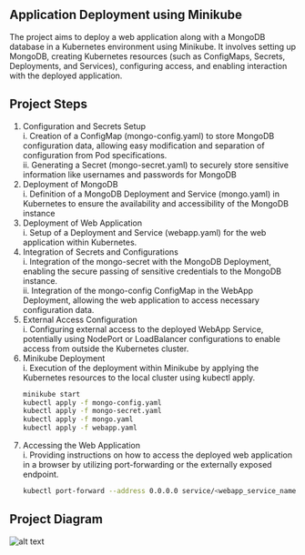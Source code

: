 ## Application Deployment using Minikube
The project aims to deploy a web application along with a MongoDB database in a Kubernetes environment using Minikube. It involves setting up MongoDB, creating Kubernetes resources (such as ConfigMaps, Secrets, Deployments, and Services), configuring access, and enabling interaction with the deployed application.
## Project Steps
1. Configuration and Secrets Setup <br>
     i. Creation of a ConfigMap (mongo-config.yaml) to store MongoDB configuration data, allowing easy modification and separation of configuration from Pod specifications.<br>
     ii. Generating a Secret (mongo-secret.yaml) to securely store sensitive information like usernames and passwords for MongoDB
2. Deployment of MongoDB <br>
     i. Definition of a MongoDB Deployment and Service (mongo.yaml) in Kubernetes to ensure the availability and accessibility of the MongoDB instance
3. Deployment of Web Application <br>
     i. Setup of a Deployment and Service (webapp.yaml) for the web application within Kubernetes.
4. Integration of Secrets and Configurations <br>
     i. Integration of the mongo-secret with the MongoDB Deployment, enabling the secure passing of sensitive credentials to the MongoDB instance.<br>
     ii. Integration of the mongo-config ConfigMap in the WebApp Deployment, allowing the web application to access necessary configuration data.
5. External Access Configuration <br>
     i. Configuring external access to the deployed WebApp Service, potentially using NodePort or LoadBalancer configurations to enable access from outside the Kubernetes cluster.
6. Minikube Deployment <br>
     i. Execution of the deployment within Minikube by applying the Kubernetes resources to the local cluster using kubectl apply.
   ```sh
   minikube start
   kubectl apply -f mongo-config.yaml
   kubectl apply -f mongo-secret.yaml
   kubectl apply -f mongo.yaml
   kubectl apply -f webapp.yaml
   ```
7. Accessing the Web Application <br>
    i. Providing instructions on how to access the deployed web application in a browser by utilizing port-forwarding or the externally exposed endpoint.
    ```sh
    kubectl port-forward --address 0.0.0.0 service/<webapp_service_name> <browser_port>:<service_port> &
    ```

   
## Project Diagram 
![alt text](https://github.com/cloudtraineer/Installation_guide/blob/master/Kubernetes/Sample_application/project.png?raw=true)
